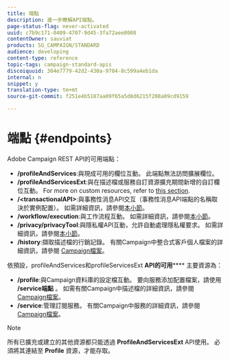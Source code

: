 ```yaml
---
title: 端點
description: 進一步瞭解API端點。
page-status-flag: never-activated
uuid: c7b9c171-0409-4707-9d45-3fa72aee8008
contentOwner: sauviat
products: SG_CAMPAIGN/STANDARD
audience: developing
content-type: reference
topic-tags: campaign-standard-apis
discoiquuid: 304e7779-42d2-430a-9704-8c599a4eb1da
internal: n
snippet: y
translation-type: tm+mt
source-git-commit: f251e4b5187aa09f65a5d8d6215f208a09cd9159

---
```



# 端點 {#endpoints}

Adobe Campaign REST API的可用端點：

* **/profileAndServices**:與現成可用的欄位互動。 此端點無法訪問擴展欄位。
* **/profileAndServicesExt**:與在描述檔或服務自訂資源擴充期間新增的自訂欄位互動。 For more on custom resources, refer to [this section](../../api/using/custom-resources.md).
* **/&lt;transactionalAPI&gt;**:與事務性消息API交互（事務性消息API端點的名稱取決於實例配置）。 如需詳細資訊，請參閱[本小節](../../api/using/managing-transactional-messages.md)。
* **/workflow/execution**:與工作流程互動。 如需詳細資訊，請參閱[本小節](../../api/using/controlling-a-workflow.md)。
* **/privacy/privacyTool**:與隱私權API互動，允許自動處理隱私權要求。 如需詳細資訊，請參閱[本小節](../../api/using/creating-a-privacy-request.md)。
* **/history**:擷取描述檔的行銷記錄。 有關Campaign中整合式客戶個人檔案的詳細資訊，請參閱 [Campaign檔案](https://helpx.adobe.com/campaign/standard/audiences/using/integrated-customer-profile.html)。

依預設，profileAndServices和profileServicesExt **API的可用****** 主要資源為：

* **/profile**:與Campaign資料庫的設定檔互動。 要向服務添加配置檔案，請使用 **/service端點** 。 如需有關Campaign中描述檔的詳細資訊，請參閱 [Campaign檔案](https://helpx.adobe.com/campaign/standard/audiences/using/about-profiles.html)。
* **/service**:管理訂閱服務。 有關Campaign中服務的詳細資訊，請參閱 [Campaign檔案](https://helpx.adobe.com/campaign/standard/audiences/using/creating-a-service.html)。

>[!NOTE]
>
>所有已擴充或建立的其他資源都只能透過 **ProfileAndServicesExt** API使用。 必須將其連結至 **Profile** 資源，才能存取。
